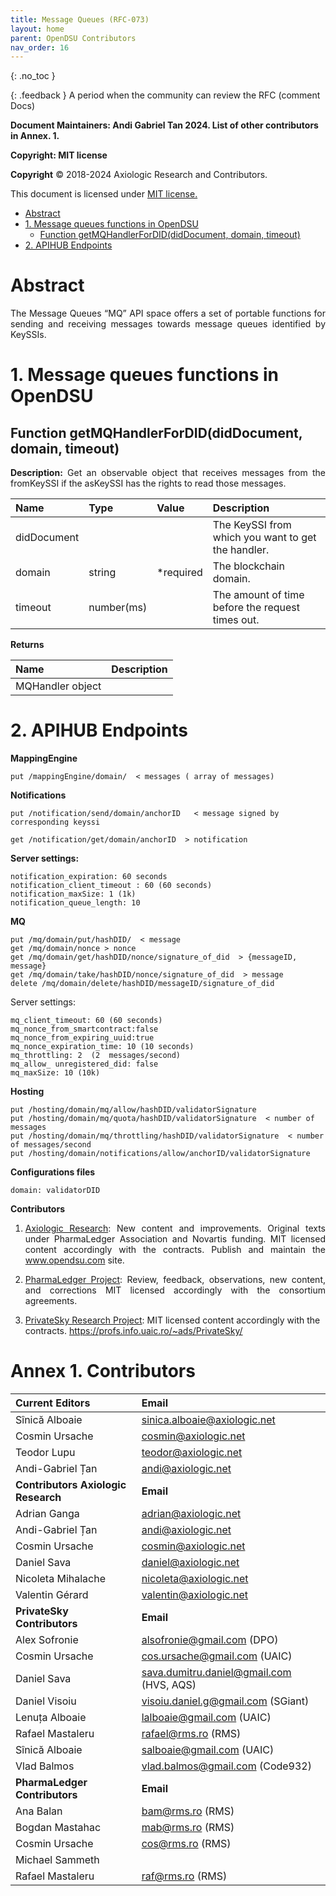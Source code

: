 ```yaml
---
title: Message Queues (RFC-073) 
layout: home
parent: OpenDSU Contributors
nav_order: 16
---
```




{: .no_toc }

{: .feedback }
A period when the community can review the RFC (comment Docs)

**Document Maintainers: Andi Gabriel Tan 2024. List of other contributors in Annex. 1.**

**Copyright: MIT license**

 **Copyright** © 2018-2024 Axiologic Research and Contributors.

This document is licensed under [MIT license.](https://en.wikipedia.org/wiki/MIT_License)


<!-- TOC -->
* [Abstract](#abstract)
* [1. Message queues functions in OpenDSU](#1-message-queues-functions-in-opendsu)
  * [Function getMQHandlerForDID(didDocument, domain, timeout)](#function-getmqhandlerfordiddiddocument-domain-timeout)
* [2. APIHUB Endpoints](#2-apihub-endpoints)
<!-- TOC -->




# Abstract

<p style='text-align: justify;'>The Message Queues “MQ” API space offers a set of portable functions for sending and receiving messages towards message queues identified by KeySSIs.
</p>


# 1. Message queues functions in OpenDSU

## Function getMQHandlerForDID(didDocument, domain, timeout)

<p style='text-align: justify;'><b>Description:</b> Get an observable object that receives messages from the fromKeySSI if the asKeySSI has the rights to read those messages.
</p>

| **Name**    | **Type**   | **Value** | **Description**                                    |
|:------------|:-----------|:----------|:---------------------------------------------------|
| didDocument |            |           | The KeySSI from which you want to get the handler. |
| domain      | string     | *required | The blockchain domain.                             |
| timeout     | number(ms) |           | The amount of time before the request times out.   |



**Returns**

| **Name**         | **Description** |
|:-----------------|:----------------|
| MQHandler object |                 |



# 2. APIHUB Endpoints

**MappingEngine**

    put /mappingEngine/domain/  < messages ( array of messages)

**Notifications**

    put /notification/send/domain/anchorID   < message signed by corresponding keyssi

    get /notification/get/domain/anchorID  > notification


**Server settings:** 

    notification_expiration: 60 seconds
    notification_client_timeout : 60 (60 seconds)
    notification_maxSize: 1 (1k)
    notification_queue_length: 10


**MQ**

    put /mq/domain/put/hashDID/  < message
    get /mq/domain/nonce > nonce
    get /mq/domain/get/hashDID/nonce/signature_of_did  > {messageID, message}
    get /mq/domain/take/hashDID/nonce/signature_of_did  > message
    delete /mq/domain/delete/hashDID/messageID/signature_of_did



Server settings: 



    mq_client_timeout: 60 (60 seconds)
    mq_nonce_from_smartcontract:false
    mq_nonce_from_expiring_uuid:true
    mq_nonce_expiration_time: 10 (10 seconds)
    mq_throttling: 2  (2  messages/second)
    mq_allow_ unregistered_did: false
    mq_maxSize: 10 (10k)



**Hosting**

    put /hosting/domain/mq/allow/hashDID/validatorSignature
    put /hosting/domain/mq/quota/hashDID/validatorSignature  < number of messages
    put /hosting/domain/mq/throttling/hashDID/validatorSignature  < number of messages/second
    put /hosting/domain/notifications/allow/anchorID/validatorSignature


**Configurations files**

    domain: validatorDID


**Contributors**


1. <p style='text-align: justify;'><a href="www.axiologic.net">Axiologic Research</a>: New content and improvements. Original texts under PharmaLedger Association and Novartis funding. MIT licensed content accordingly with the contracts. Publish and maintain the <a href="www.opendsu.com">www.opendsu.com</a> site.

2. <p style='text-align: justify;'><a href="www.pharmaledger.eu">PharmaLedger Project</a>: Review, feedback, observations, new content, and corrections MIT licensed accordingly with the consortium agreements.

3. <a href="www.privatesky.xyz">PrivateSky Research Project</a>: MIT licensed content accordingly with the contracts. https://profs.info.uaic.ro/~ads/PrivateSky/


# Annex 1. Contributors

| **Current Editors**                 | **Email**                                |
|:------------------------------------|:-----------------------------------------|
| Sînică Alboaie                      | sinica.alboaie@axiologic.net             |
| Cosmin Ursache                      | cosmin@axiologic.net                     |
| Teodor Lupu                         | teodor@axiologic.net                     |
| Andi-Gabriel Țan                    | andi@axiologic.net                       |
| **Contributors Axiologic Research** | **Email**                                |
| Adrian Ganga                        | adrian@axiologic.net                     |
| Andi-Gabriel Țan                    | andi@axiologic.net                       |
| Cosmin Ursache                      | cosmin@axiologic.net                     |
| Daniel Sava                         | daniel@axiologic.net                     |
| Nicoleta Mihalache                  | nicoleta@axiologic.net                   |
| Valentin Gérard                     | valentin@axiologic.net                   |
| **PrivateSky Contributors**         | **Email**                                |
| Alex Sofronie                       | alsofronie@gmail.com (DPO)               |
| Cosmin Ursache                      | cos.ursache@gmail.com (UAIC)             |
| Daniel Sava                         | sava.dumitru.daniel@gmail.com (HVS, AQS) |
| Daniel Visoiu                       | visoiu.daniel.g@gmail.com (SGiant)       |
| Lenuța Alboaie                      | lalboaie@gmail.com (UAIC)                |
| Rafael Mastaleru                    | rafael@rms.ro (RMS)                      |
| Sînică Alboaie                      | salboaie@gmail.com (UAIC)                |
| Vlad Balmos                         | vlad.balmos@gmail.com (Code932)          |
| **PharmaLedger Contributors**       | **Email**                                |
| Ana Balan                           | bam@rms.ro (RMS)                         |
| Bogdan Mastahac                     | mab@rms.ro (RMS)                         |
| Cosmin Ursache                      | cos@rms.ro (RMS)                         |
| Michael Sammeth                     |                                          |
| Rafael Mastaleru                    | raf@rms.ro (RMS)                         |



